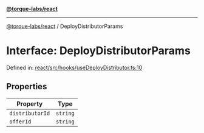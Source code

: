 [**@torque-labs/react**](../README.md)

***

[@torque-labs/react](../README.md) / DeployDistributorParams

# Interface: DeployDistributorParams

Defined in: [react/src/hooks/useDeployDistributor.ts:10](https://github.com/torque-labs/monorepo/blob/2ebf07140779767733d669c69d4b6e369a4193c3/packages/react/src/hooks/useDeployDistributor.ts#L10)

## Properties

| Property | Type |
| ------ | ------ |
| <a id="distributorid"></a> `distributorId` | `string` |
| <a id="offerid"></a> `offerId` | `string` |
